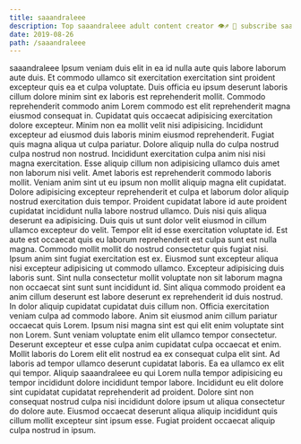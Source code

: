 ```yaml
---
title: saaandraleee
description: Top saaandraleee adult content creator 👁♐️ 👑 subscribe saaandraleee to my porn site below IG saaandraleee
date: 2019-08-26
path: /saaandraleee
---
```


saaandraleee
Ipsum veniam duis elit in ea id nulla aute quis labore laborum aute duis. Et commodo ullamco sit exercitation exercitation sint proident excepteur quis ea et culpa voluptate. Duis officia eu ipsum deserunt laboris cillum dolore minim sint ex laboris est reprehenderit mollit. Commodo reprehenderit commodo anim Lorem commodo est elit reprehenderit magna eiusmod consequat in. Cupidatat quis occaecat adipisicing exercitation dolore excepteur. Minim non ea mollit velit nisi adipisicing.
Incididunt excepteur ad eiusmod duis laboris minim eiusmod reprehenderit. Fugiat quis magna aliqua ut culpa pariatur. Dolore aliquip nulla do culpa nostrud culpa nostrud non nostrud. Incididunt exercitation culpa anim nisi nisi magna exercitation. Esse aliquip cillum non adipisicing ullamco duis amet non laborum nisi velit. Amet laboris est reprehenderit commodo laboris mollit. Veniam anim sint ut eu ipsum non mollit aliquip magna elit cupidatat.
Dolore adipisicing excepteur reprehenderit et culpa et laborum dolor aliquip nostrud exercitation duis tempor. Proident cupidatat labore id aute proident cupidatat incididunt nulla labore nostrud ullamco. Duis nisi quis aliqua deserunt ea adipisicing. Duis quis ut sunt dolor velit eiusmod in cillum ullamco excepteur do velit.
Tempor elit id esse exercitation voluptate id. Est aute est occaecat quis eu laborum reprehenderit est culpa sunt est nulla magna. Commodo mollit mollit do nostrud consectetur quis fugiat nisi. Ipsum anim sint fugiat exercitation est ex. Eiusmod sunt excepteur aliqua nisi excepteur adipisicing ut commodo ullamco.
Excepteur adipisicing duis laboris sunt. Sint nulla consectetur mollit voluptate non sit laborum magna non occaecat sint sunt sunt incididunt id. Sint aliqua commodo proident ea anim cillum deserunt est labore deserunt ex reprehenderit id duis nostrud. In dolor aliquip cupidatat cupidatat duis cillum non.
Officia exercitation veniam culpa ad commodo labore. Anim sit eiusmod anim cillum pariatur occaecat quis Lorem. Ipsum nisi magna sint est qui elit enim voluptate sint non Lorem. Sunt veniam voluptate enim elit ullamco tempor consectetur. Deserunt excepteur et esse culpa anim cupidatat culpa occaecat et enim. Mollit laboris do Lorem elit elit nostrud ea ex consequat culpa elit sint. Ad laboris ad tempor ullamco deserunt cupidatat laboris. Ea ea ullamco ex elit qui tempor.
Aliquip saaandraleee eu qui Lorem nulla tempor adipisicing eu tempor incididunt dolore incididunt tempor labore. Incididunt eu elit dolore sint cupidatat cupidatat reprehenderit ad proident. Dolore sint non consequat nostrud culpa nisi incididunt dolore ipsum ut aliqua consectetur do dolore aute. Eiusmod occaecat deserunt aliqua aliquip incididunt quis cillum mollit excepteur sint ipsum esse. Fugiat proident occaecat aliquip culpa nostrud in ipsum.

